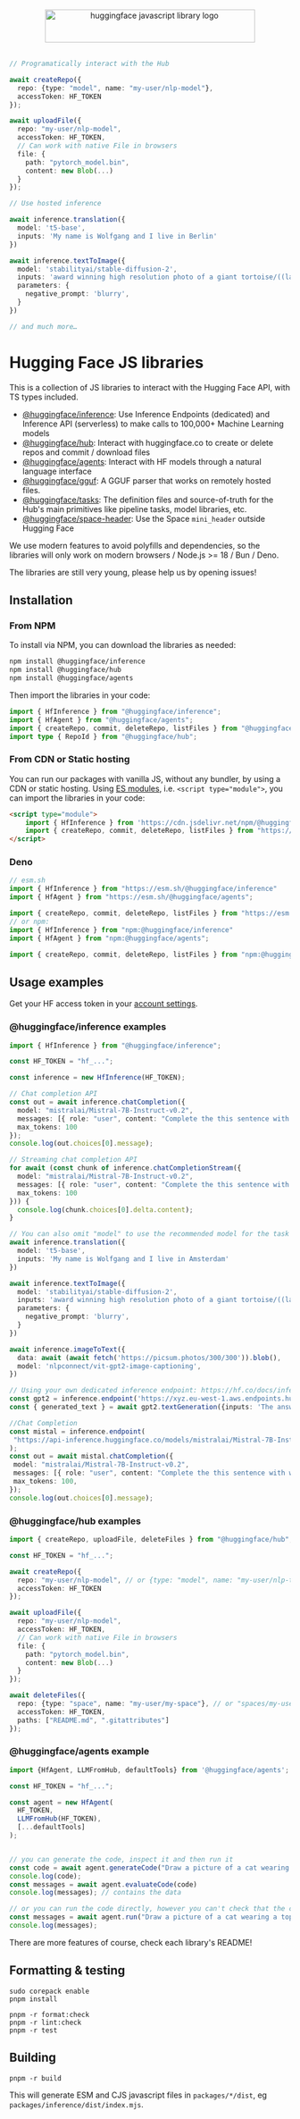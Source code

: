 <p align="center">
  <br/>
  <picture>
    <source media="(prefers-color-scheme: dark)" srcset="https://huggingface.co/datasets/huggingface/documentation-images/raw/main/huggingfacejs-dark.svg">
    <source media="(prefers-color-scheme: light)" srcset="https://huggingface.co/datasets/huggingface/documentation-images/raw/main/huggingfacejs-light.svg">
    <img alt="huggingface javascript library logo" src="https://huggingface.co/datasets/huggingface/documentation-images/raw/main/huggingfacejs-light.svg" width="376" height="59" style="max-width: 100%;">
  </picture>
  <br/>
  <br/>
</p>

```ts
// Programatically interact with the Hub

await createRepo({
  repo: {type: "model", name: "my-user/nlp-model"},
  accessToken: HF_TOKEN
});

await uploadFile({
  repo: "my-user/nlp-model",
  accessToken: HF_TOKEN,
  // Can work with native File in browsers
  file: {
    path: "pytorch_model.bin",
    content: new Blob(...) 
  }
});

// Use hosted inference

await inference.translation({
  model: 't5-base',
  inputs: 'My name is Wolfgang and I live in Berlin'
})

await inference.textToImage({
  model: 'stabilityai/stable-diffusion-2',
  inputs: 'award winning high resolution photo of a giant tortoise/((ladybird)) hybrid, [trending on artstation]',
  parameters: {
    negative_prompt: 'blurry',
  }
})

// and much more…
```

# Hugging Face JS libraries

This is a collection of JS libraries to interact with the Hugging Face API, with TS types included.

- [@huggingface/inference](packages/inference/README.md): Use Inference Endpoints (dedicated) and Inference API (serverless) to make calls to 100,000+ Machine Learning models
- [@huggingface/hub](packages/hub/README.md): Interact with huggingface.co to create or delete repos and commit / download files
- [@huggingface/agents](packages/agents/README.md): Interact with HF models through a natural language interface
- [@huggingface/gguf](packages/gguf/README.md): A GGUF parser that works on remotely hosted files.
- [@huggingface/tasks](packages/tasks/README.md): The definition files and source-of-truth for the Hub's main primitives like pipeline tasks, model libraries, etc.
- [@huggingface/space-header](packages/space-header/README.md): Use the Space `mini_header` outside Hugging Face


We use modern features to avoid polyfills and dependencies, so the libraries will only work on modern browsers / Node.js >= 18 / Bun / Deno.

The libraries are still very young, please help us by opening issues!

## Installation

### From NPM

To install via NPM, you can download the libraries as needed:

```bash
npm install @huggingface/inference
npm install @huggingface/hub
npm install @huggingface/agents
```

Then import the libraries in your code:

```ts
import { HfInference } from "@huggingface/inference";
import { HfAgent } from "@huggingface/agents";
import { createRepo, commit, deleteRepo, listFiles } from "@huggingface/hub";
import type { RepoId } from "@huggingface/hub";
```

### From CDN or Static hosting

You can run our packages with vanilla JS, without any bundler, by using a CDN or static hosting. Using [ES modules](https://hacks.mozilla.org/2018/03/es-modules-a-cartoon-deep-dive/), i.e. `<script type="module">`, you can import the libraries in your code:

```html
<script type="module">
    import { HfInference } from 'https://cdn.jsdelivr.net/npm/@huggingface/inference@2.8.1/+esm';
    import { createRepo, commit, deleteRepo, listFiles } from "https://cdn.jsdelivr.net/npm/@huggingface/hub@0.17.0/+esm";
</script>
```

### Deno

```ts
// esm.sh
import { HfInference } from "https://esm.sh/@huggingface/inference"
import { HfAgent } from "https://esm.sh/@huggingface/agents";

import { createRepo, commit, deleteRepo, listFiles } from "https://esm.sh/@huggingface/hub"
// or npm:
import { HfInference } from "npm:@huggingface/inference"
import { HfAgent } from "npm:@huggingface/agents";

import { createRepo, commit, deleteRepo, listFiles } from "npm:@huggingface/hub"
```

## Usage examples

Get your HF access token in your [account settings](https://huggingface.co/settings/tokens).

### @huggingface/inference examples

```ts
import { HfInference } from "@huggingface/inference";

const HF_TOKEN = "hf_...";

const inference = new HfInference(HF_TOKEN);

// Chat completion API
const out = await inference.chatCompletion({
  model: "mistralai/Mistral-7B-Instruct-v0.2",
  messages: [{ role: "user", content: "Complete the this sentence with words one plus one is equal " }],
  max_tokens: 100
});
console.log(out.choices[0].message);

// Streaming chat completion API
for await (const chunk of inference.chatCompletionStream({
  model: "mistralai/Mistral-7B-Instruct-v0.2",
  messages: [{ role: "user", content: "Complete the this sentence with words one plus one is equal " }],
  max_tokens: 100
})) {
  console.log(chunk.choices[0].delta.content);
}

// You can also omit "model" to use the recommended model for the task
await inference.translation({
  model: 't5-base',
  inputs: 'My name is Wolfgang and I live in Amsterdam'
})

await inference.textToImage({
  model: 'stabilityai/stable-diffusion-2',
  inputs: 'award winning high resolution photo of a giant tortoise/((ladybird)) hybrid, [trending on artstation]',
  parameters: {
    negative_prompt: 'blurry',
  }
})

await inference.imageToText({
  data: await (await fetch('https://picsum.photos/300/300')).blob(),
  model: 'nlpconnect/vit-gpt2-image-captioning',  
})

// Using your own dedicated inference endpoint: https://hf.co/docs/inference-endpoints/
const gpt2 = inference.endpoint('https://xyz.eu-west-1.aws.endpoints.huggingface.cloud/gpt2');
const { generated_text } = await gpt2.textGeneration({inputs: 'The answer to the universe is'});

//Chat Completion
const mistal = inference.endpoint(
 "https://api-inference.huggingface.co/models/mistralai/Mistral-7B-Instruct-v0.2"
);
const out = await mistal.chatCompletion({
 model: "mistralai/Mistral-7B-Instruct-v0.2",
 messages: [{ role: "user", content: "Complete the this sentence with words one plus one is equal " }],
 max_tokens: 100,
});
console.log(out.choices[0].message);
```

### @huggingface/hub examples

```ts
import { createRepo, uploadFile, deleteFiles } from "@huggingface/hub";

const HF_TOKEN = "hf_...";

await createRepo({
  repo: "my-user/nlp-model", // or {type: "model", name: "my-user/nlp-test"},
  accessToken: HF_TOKEN
});

await uploadFile({
  repo: "my-user/nlp-model",
  accessToken: HF_TOKEN,
  // Can work with native File in browsers
  file: {
    path: "pytorch_model.bin",
    content: new Blob(...) 
  }
});

await deleteFiles({
  repo: {type: "space", name: "my-user/my-space"}, // or "spaces/my-user/my-space"
  accessToken: HF_TOKEN,
  paths: ["README.md", ".gitattributes"]
});
```

### @huggingface/agents example

```ts
import {HfAgent, LLMFromHub, defaultTools} from '@huggingface/agents';

const HF_TOKEN = "hf_...";

const agent = new HfAgent(
  HF_TOKEN,
  LLMFromHub(HF_TOKEN),
  [...defaultTools]
);


// you can generate the code, inspect it and then run it
const code = await agent.generateCode("Draw a picture of a cat wearing a top hat. Then caption the picture and read it out loud.");
console.log(code);
const messages = await agent.evaluateCode(code)
console.log(messages); // contains the data

// or you can run the code directly, however you can't check that the code is safe to execute this way, use at your own risk.
const messages = await agent.run("Draw a picture of a cat wearing a top hat. Then caption the picture and read it out loud.")
console.log(messages); 
```

There are more features of course, check each library's README!

## Formatting & testing

```console
sudo corepack enable
pnpm install

pnpm -r format:check
pnpm -r lint:check
pnpm -r test
```

## Building

```
pnpm -r build
```

This will generate ESM and CJS javascript files in `packages/*/dist`, eg `packages/inference/dist/index.mjs`.
